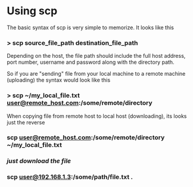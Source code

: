 # Using scp

The basic syntax of scp is very simple to memorize. It looks like this

### > scp source_file_path destination_file_path
Depending on the host, the file path should include the full host address, port number, username and password along with the directory path.

So if you are "sending" file from your local machine to a remote machine (uploading) the syntax would look like this

### > scp ~/my_local_file.txt user@remote_host.com:/some/remote/directory
When copying file from remote host to local host (downloading), its looks just the reverse

### scp user@remote_host.com:/some/remote/directory ~/my_local_file.txt

### <i>just download the file </i>
### scp user@192.168.1.3:/some/path/file.txt .